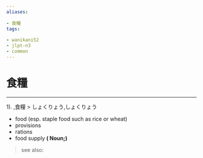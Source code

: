 ```yaml
---
aliases:
    
- 食糧
tags:
    
- wanikani52
- jlpt-n3
- common
---
```


# 食糧
---
1).
,食糧 > しょくりょう,しょくりょう

- food (esp. staple food such as rice or wheat)
- provisions
- rations
- food supply
**( Noun;)**
> see also: 
            